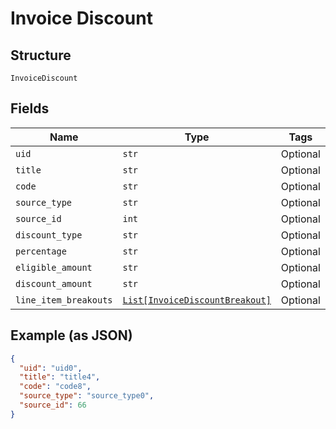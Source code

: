 
# Invoice Discount

## Structure

`InvoiceDiscount`

## Fields

| Name | Type | Tags | Description |
|  --- | --- | --- | --- |
| `uid` | `str` | Optional | - |
| `title` | `str` | Optional | - |
| `code` | `str` | Optional | - |
| `source_type` | `str` | Optional | - |
| `source_id` | `int` | Optional | - |
| `discount_type` | `str` | Optional | - |
| `percentage` | `str` | Optional | - |
| `eligible_amount` | `str` | Optional | - |
| `discount_amount` | `str` | Optional | - |
| `line_item_breakouts` | [`List[InvoiceDiscountBreakout]`](../../doc/models/invoice-discount-breakout.md) | Optional | - |

## Example (as JSON)

```json
{
  "uid": "uid0",
  "title": "title4",
  "code": "code8",
  "source_type": "source_type0",
  "source_id": 66
}
```

